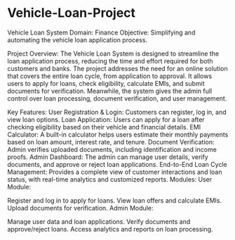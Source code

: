 # Vehicle-Loan-Project

Vehicle Loan System
Domain: Finance
Objective: Simplifying and automating the vehicle loan application process.

Project Overview:
The Vehicle Loan System is designed to streamline the loan application process, reducing the time and effort required for both customers and banks. The project addresses the need for an online solution that covers the entire loan cycle, from application to approval. It allows users to apply for loans, check eligibility, calculate EMIs, and submit documents for verification. Meanwhile, the system gives the admin full control over loan processing, document verification, and user management.

Key Features:
User Registration & Login: Customers can register, log in, and view loan options.
Loan Application: Users can apply for a loan after checking eligibility based on their vehicle and financial details.
EMI Calculator: A built-in calculator helps users estimate their monthly payments based on loan amount, interest rate, and tenure.
Document Verification: Admin verifies uploaded documents, including identification and income proofs.
Admin Dashboard: The admin can manage user details, verify documents, and approve or reject loan applications.
End-to-End Loan Cycle Management: Provides a complete view of customer interactions and loan status, with real-time analytics and customized reports.
Modules:
User Module:

Register and log in to apply for loans.
View loan offers and calculate EMIs.
Upload documents for verification.
Admin Module:

Manage user data and loan applications.
Verify documents and approve/reject loans.
Access analytics and reports on loan processing.

